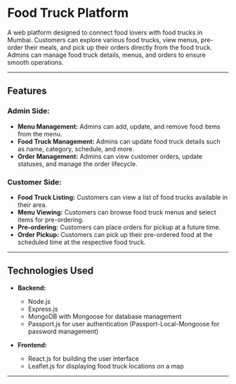# Food Truck Platform

A web platform designed to connect food lovers with food trucks in Mumbai. Customers can explore various food trucks, view menus, pre-order their meals, and pick up their orders directly from the food truck. Admins can manage food truck details, menus, and orders to ensure smooth operations.

---

## Features

### Admin Side:
- **Menu Management:** Admins can add, update, and remove food items from the menu.
- **Food Truck Management:** Admins can update food truck details such as name, category, schedule, and more.
- **Order Management:** Admins can view customer orders, update statuses, and manage the order lifecycle.

### Customer Side:
- **Food Truck Listing:** Customers can view a list of food trucks available in their area.
- **Menu Viewing:** Customers can browse food truck menus and select items for pre-ordering.
- **Pre-ordering:** Customers can place orders for pickup at a future time.
- **Order Pickup:** Customers can pick up their pre-ordered food at the scheduled time at the respective food     truck.

---

## Technologies Used

- **Backend:**
  - Node.js
  - Express.js
  - MongoDB with Mongoose for database management
  - Passport.js for user authentication (Passport-Local-Mongoose for password management)
  
- **Frontend:**
  - React.js for building the user interface
  - Leaflet.js for displaying food truck locations on a map

---
